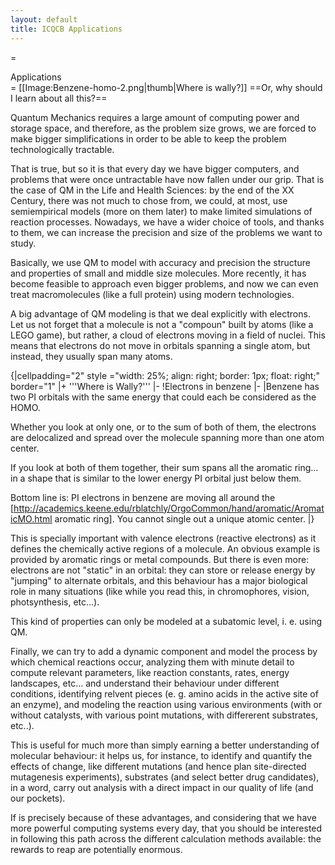 ```yaml
---
layout: default
title: ICQCB Applications
---
```


=<div class="center" style="width:auto; margin-left:auto; margin-right:auto;">Applications</div>=
[[Image:Benzene-homo-2.png|thumb|Where is wally?]]
==Or, why should I learn about all this?==

Quantum Mechanics requires a large amount of computing power and storage space, and therefore, as the problem size grows, we are forced to make bigger simplifications in order to be able to keep the problem technologically tractable.

That is true, but so it is that every day we have bigger computers, and problems that were once untractable have now fallen under our grip. That is the case of QM in the Life and Health Sciences: by the end of the XX Century, there was not much to chose from, we could, at most, use semiempirical models (more on them later) to make limited simulations of reaction processes. Nowadays, we have a wider choice of tools, and thanks to them, we can increase the precision and size of the problems we want to study.

Basically, we use QM to model with accuracy and precision the structure and properties of small and middle size molecules. More recently, it has become feasible to approach even bigger problems, and now we can even treat macromolecules (like a full protein) using modern technologies.

A big advantage of QM modeling is that we deal explicitly with electrons. Let us not forget that a molecule is not a "compoun" built by atoms (like a LEGO game), but rather, a cloud of electrons moving in a field of nuclei. This means that electrons do not move in orbitals spanning a single atom, but instead, they usually span many atoms.

{|cellpadding="2" style ="width: 25%; align: right; border: 1px; float: right;" border="1"
|+ '''Where is Wally?'''
|-
!Electrons in benzene
|-
|Benzene has two PI orbitals with the same energy that could each be considered as the HOMO. 

Whether you look at only one, or to the sum of both of them, the electrons are delocalized and spread over the molecule spanning more than one atom center. 

If you look at both of them together, their sum spans all the aromatic ring... in a shape that is similar to the lower energy PI orbital just below them. 

Bottom line is: PI electrons in benzene are moving all around the [http://academics.keene.edu/rblatchly/OrgoCommon/hand/aromatic/AromaticMO.html aromatic ring]. You cannot single out a unique atomic center.
|}


This is specially important with valence electrons (reactive electrons) as it defines the chemically active regions of a molecule. An obvious example is provided by aromatic rings or metal compounds. But there is even more: electrons are not "static" in an orbital: they can store or release energy by "jumping" to alternate orbitals, and this behaviour has a major biological role in many situations (like while you read this, in chromophores, vision, photsynthesis, etc...).

This kind of properties can only be modeled at a subatomic level, i. e.  using QM.

Finally, we can try to add a dynamic component and model the process by which chemical reactions occur, analyzing them with minute detail to compute relevant parameters, like reaction constants, rates, energy landscapes, etc... and understand their behaviour under different conditions, identifying relvent pieces (e. g. amino acids in the active site of an enzyme), and modeling the reaction using various environments (with or without catalysts, with various point mutations, with differerent substrates, etc..).

This is useful for much more than simply earning a better understanding of molecular behaviour: it helps us, for instance, to identify and quantify the effects of change, like different mutations (and hence plan site-directed mutagenesis experiments), substrates (and select better drug candidates), in a word, carry out analysis with a direct impact in our quality of life (and our pockets).

If is precisely because of these advantages, and considering that we have more powerful computing systems every day, that you should be interested in following this path across the different calculation methods available: the rewards to reap are potentially enormous.
